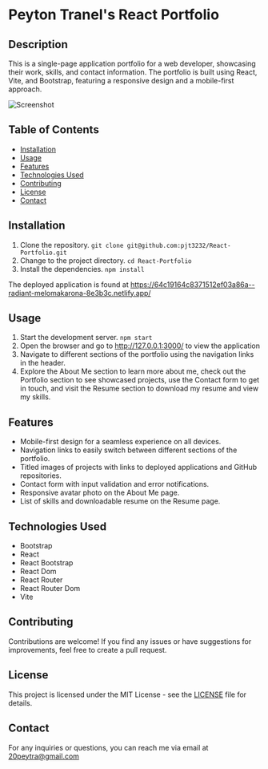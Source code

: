# Peyton Tranel's React Portfolio

## Description
This is a single-page application portfolio for a web developer, showcasing their work, skills, and contact information. The portfolio is built using React, Vite, and Bootstrap, featuring a responsive design and a mobile-first approach.

![Screenshot](https://dochub.com/20peytra/2GQ1NXoKyQLDEDLKDkW6bx/react-portfolio-screenshot-png?dt=6xAeGh-xYMRxDDmTPCZw)

## Table of Contents
- [Installation](#installation)
- [Usage](#usage)
- [Features](#features)
- [Technologies Used](#technologies-used)
- [Contributing](#contributing)
- [License](#license)
- [Contact](#contact)

## Installation
1. Clone the repository. `git clone git@github.com:pjt3232/React-Portfolio.git`
2. Change to the project directory. `cd React-Portfolio`
3. Install the dependencies. `npm install`

The deployed application is found at https://64c19164c8371512ef03a86a--radiant-melomakarona-8e3b3c.netlify.app/

## Usage
1. Start the development server. `npm start`
2. Open the browser and go to http://127.0.0.1:3000/ to view the application
3. Navigate to different sections of the portfolio using the navigation links in the header.
4. Explore the About Me section to learn more about me, check out the Portfolio section to see showcased projects, use the Contact form to get in touch, and visit the Resume section to download my resume and view my skills.

## Features
- Mobile-first design for a seamless experience on all devices.
- Navigation links to easily switch between different sections of the portfolio.
- Titled images of projects with links to deployed applications and GitHub repositories.
- Contact form with input validation and error notifications.
- Responsive avatar photo on the About Me page.
- List of skills and downloadable resume on the Resume page.

## Technologies Used
- Bootstrap
- React
- React Bootstrap
- React Dom
- React Router
- React Router Dom
- Vite

## Contributing
Contributions are welcome! If you find any issues or have suggestions for improvements, feel free to create a pull request.

## License
This project is licensed under the MIT License - see the [LICENSE](LICENSE) file for details.

## Contact
For any inquiries or questions, you can reach me via email at 20peytra@gmail.com
